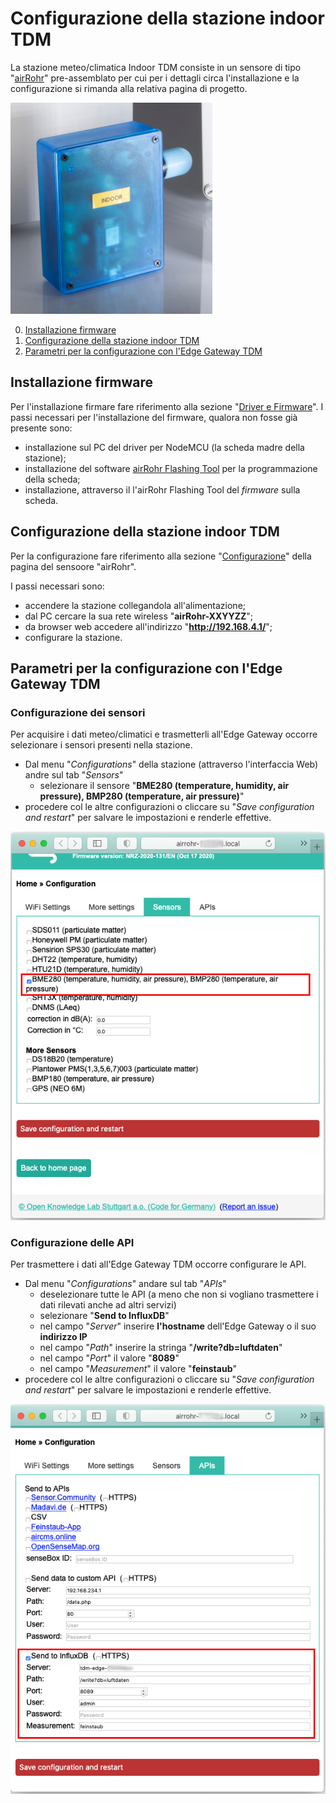 # Configurazione della stazione indoor TDM

La stazione meteo/climatica Indoor TDM consiste in un sensore di tipo
"[airRohr](https://sensor.community/it/sensors/airrohr/)" pre-assemblato per
cui per i dettagli circa l'installazione e la configurazione si rimanda alla
relativa pagina di progetto.

![Stazione Indoor TDM](img/indoor_station.png)

0. [Installazione firmware](#installazione-firmware)
1. [Configurazione della stazione indoor TDM](#configurazione-della-stazione-indoor-tdm)
2. [Parametri per la configurazione con l'Edge Gateway TDM](#parametri-per-la-configurazione-con-ledge-gateway-tdm)

## Installazione firmware
Per l'installazione firmare fare riferimento alla sezione "[Driver e
Firmware](https://sensor.community/it/sensors/airrohr#Driver_e_Firmware)".  I
passi necessari per l'installazione del firmware, qualora non fosse già
presente sono:

* installazione sul PC del driver per NodeMCU (la scheda madre della stazione);
* installazione del software [airRohr Flashing Tool](http://firmware.sensor.community/airrohr/flashing-tool/)
  per la programmazione della scheda;
* installazione, attraverso il l'airRohr Flashing Tool del *firmware* sulla
  scheda.

## Configurazione della stazione indoor TDM
Per la configurazione fare riferimento alla sezione
"[Configurazione](https://sensor.community/it/sensors/airrohr#Configurazione)"
della pagina del sensoore "airRohr".

I passi necessari sono:
* accendere la stazione collegandola all'alimentazione;
* dal PC cercare la sua rete wireless "**airRohr-XXYYZZ**";
* da browser web accedere all'indirizzo "**http://192.168.4.1/**";
* configurare la stazione.
	
## Parametri per la configurazione con l'Edge Gateway TDM

### Configurazione dei sensori

Per acquisire i dati meteo/climatici e trasmetterli all'Edge Gateway occorre
selezionare i sensori presenti nella stazione.
* Dal menu "*Configurations*" della stazione (attraverso l'interfaccia Web)
  andre sul tab "*Sensors*"
  * selezionare il sensore "**BME280 (temperature, humidity, air pressure),
    BMP280 (temperature, air pressure)**"
* procedere col le altre configurazioni o cliccare su "*Save configuration and
  restart*" per salvare le impostazioni e renderle effettive.

![Selezione del Sensore](img/airrohr_sensor.png)

### Configurazione delle API

Per trasmettere i dati all'Edge Gateway TDM occorre configurare le API.
* Dal menu "*Configurations*" andare sul tab "*APIs*"
  * deselezionare tutte le API (a meno che non si vogliano trasmettere i dati
    rilevati anche ad altri servizi)
  * selezionare "**Send to InfluxDB**"
  * nel campo "*Server*" inserire **l'hostname** dell'Edge Gateway o il suo
    **indirizzo IP**
  * nel campo "*Path*" inserire la stringa "**/write?db=luftdaten**"
  * nel campo "*Port*" il valore "**8089**"
  * nel campo "*Measurement*" il valore "**feinstaub**"
* procedere col le altre configurazioni o cliccare su "*Save configuration and
  restart*" per salvare le impostazioni e renderle effettive.

![Configurazione API](img/airrohr_apis.png)
